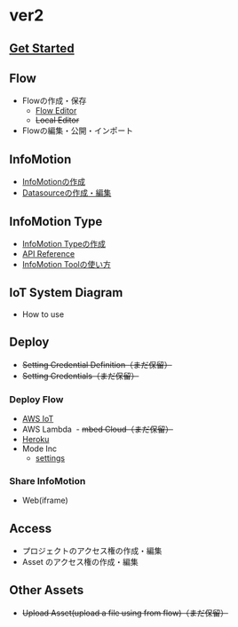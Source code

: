 # ver2

## [Get Started](GetStarted/index.md)

## Flow

- Flowの作成・保存
  - [Flow Editor](Flow/CreateFlow.md)
  - ~~Local Editor~~
- Flowの編集・公開・インポート

## InfoMotion

- [InfoMotionの作成](InfoMotion/CreateFirstInfoMotion.md)
- [Datasourceの作成・編集](InfoMotion/CreateDataSource.md)

## InfoMotion Type

- [InfoMotion Typeの作成](InfoMotionType/CreateInfoMotionType.md)
- [API Reference](InfoMotionType/APIReference.md)
- [InfoMotion Toolの使い方](InfoMotionType/InfoMotionTool.md)

## IoT System Diagram

- How to use

## Deploy

- ~~Setting Credential Definition（まだ保留）~~
- ~~Setting Credentials（まだ保留）~~

### Deploy Flow

  - [AWS IoT](Deploy/DeployFlow/AWSIoT/index.md)
  - AWS Lambda
  -  ~~mbed Cloud（まだ保留）~~
  - [Heroku](Deploy/DeployFlow/Heroku/index.md)
  - Mode Inc
    - [settings](Deploy/DeployFlow/Mode/Settings.md)

### Share InfoMotion

- Web(iframe)

## Access

- プロジェクトのアクセス権の作成・編集
- Asset のアクセス権の作成・編集

## Other Assets

- ~~Upload Asset(upload a file using from flow)（まだ保留）~~
